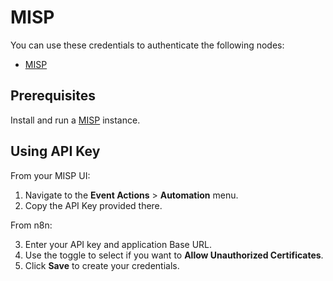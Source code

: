 # MISP

You can use these credentials to authenticate the following nodes:

- [MISP](/integrations/builtin/app-nodes/n8n-nodes-base.misp/)

## Prerequisites

Install and run a [MISP](https://misp.github.io/MISP/) instance.

## Using API Key

From your MISP UI:
1. Navigate to the **Event Actions** > **Automation** menu.
2. Copy the API Key provided there.

From n8n:

3. Enter your API key and application Base URL.
4. Use the toggle to select if you want to **Allow Unauthorized Certificates**.
5. Click **Save** to create your credentials.
